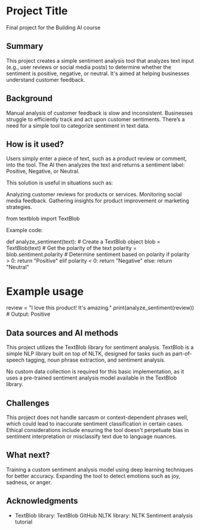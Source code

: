 <!-- This is the markdown template for the final project of the Building AI course, 
created by Reaktor Innovations and University of Helsinki. 
Copy the template, paste it to your GitHub README and edit! -->

# Project Title

Final project for the Building AI course

## Summary

This project creates a simple sentiment analysis tool that analyzes text input (e.g., user reviews or social media posts) to determine whether the sentiment is positive, negative, or neutral. It's aimed at helping businesses understand customer feedback.

## Background

Manual analysis of customer feedback is slow and inconsistent.
Businesses struggle to efficiently track and act upon customer sentiments.
There’s a need for a simple tool to categorize sentiment in text data.


## How is it used?

Users simply enter a piece of text, such as a product review or comment, into the tool. The AI then analyzes the text and returns a sentiment label: Positive, Negative, or Neutral.

This solution is useful in situations such as:

Analyzing customer reviews for products or services.
Monitoring social media feedback.
Gathering insights for product improvement or marketing strategies.

from textblob import TextBlob

Example code:

def analyze_sentiment(text):
    # Create a TextBlob object
    blob = TextBlob(text)
    # Get the polarity of the text
    polarity = blob.sentiment.polarity
    # Determine sentiment based on polarity
    if polarity > 0:
        return "Positive"
    elif polarity < 0:
        return "Negative"
    else:
        return "Neutral"

# Example usage
review = "I love this product! It's amazing."
print(analyze_sentiment(review))  # Output: Positive



## Data sources and AI methods
This project utilizes the TextBlob library for sentiment analysis. TextBlob is a simple NLP library built on top of NLTK, designed for tasks such as part-of-speech tagging, noun phrase extraction, and sentiment analysis.

No custom data collection is required for this basic implementation, as it uses a pre-trained sentiment analysis model available in the TextBlob library.

## Challenges

This project does not handle sarcasm or context-dependent phrases well, which could lead to inaccurate sentiment classification in certain cases. Ethical considerations include ensuring the tool doesn't perpetuate bias in sentiment interpretation or misclassify text due to language nuances.

## What next?

Training a custom sentiment analysis model using deep learning techniques for better accuracy.
Expanding the tool to detect emotions such as joy, sadness, or anger.

## Acknowledgments

* TextBlob library: TextBlob GitHub
NLTK library: NLTK
Sentiment analysis tutorial

